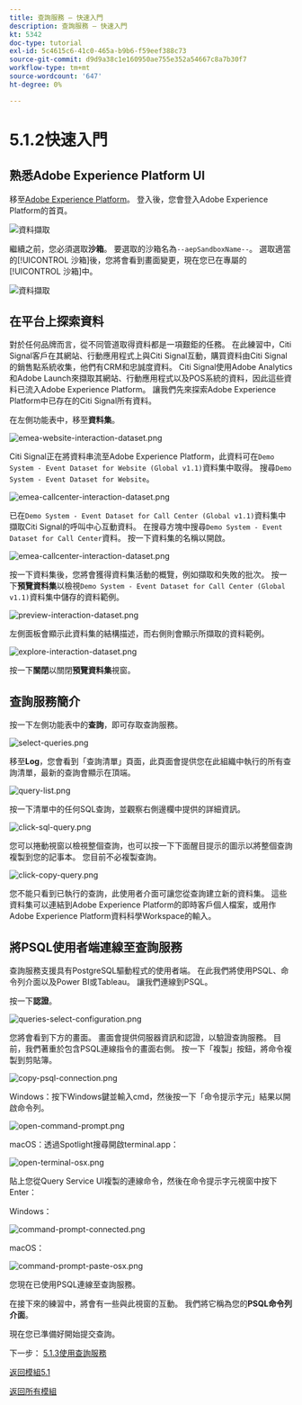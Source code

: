 ```yaml
---
title: 查詢服務 — 快速入門
description: 查詢服務 — 快速入門
kt: 5342
doc-type: tutorial
exl-id: 5c4615c6-41c0-465a-b9b6-f59eef388c73
source-git-commit: d9d9a38c1e160950ae755e352a54667c8a7b30f7
workflow-type: tm+mt
source-wordcount: '647'
ht-degree: 0%

---
```


# 5.1.2快速入門

## 熟悉Adobe Experience Platform UI

移至[Adobe Experience Platform](https://experience.adobe.com/platform)。 登入後，您會登入Adobe Experience Platform的首頁。

![資料擷取](./../../../modules/datacollection/module1.2/images/home.png)

繼續之前，您必須選取&#x200B;**沙箱**。 要選取的沙箱名為``--aepSandboxName--``。 選取適當的[!UICONTROL 沙箱]後，您將會看到畫面變更，現在您已在專屬的[!UICONTROL 沙箱]中。

![資料擷取](./../../../modules/datacollection/module1.2/images/sb1.png)

## 在平台上探索資料

對於任何品牌而言，從不同管道取得資料都是一項艱鉅的任務。 在此練習中，Citi Signal客戶在其網站、行動應用程式上與Citi Signal互動，購買資料由Citi Signal的銷售點系統收集，他們有CRM和忠誠度資料。 Citi Signal使用Adobe Analytics和Adobe Launch來擷取其網站、行動應用程式以及POS系統的資料，因此這些資料已流入Adobe Experience Platform。 讓我們先來探索Adobe Experience Platform中已存在的Citi Signal所有資料。

在左側功能表中，移至&#x200B;**資料集**。

![emea-website-interaction-dataset.png](./images/emeawebsiteinteractiondataset.png)

Citi Signal正在將資料串流至Adobe Experience Platform，此資料可在`Demo System - Event Dataset for Website (Global v1.1)`資料集中取得。 搜尋`Demo System - Event Dataset for Website`。

![emea-callcenter-interaction-dataset.png](./images/emeawebsiteinteractiondataset1.png)

已在`Demo System - Event Dataset for Call Center (Global v1.1)`資料集中擷取Citi Signal的呼叫中心互動資料。 在搜尋方塊中搜尋`Demo System - Event Dataset for Call Center`資料。 按一下資料集的名稱以開啟。

![emea-callcenter-interaction-dataset.png](./images/emeacallcenterinteractiondataset.png)

按一下資料集後，您將會獲得資料集活動的概覽，例如擷取和失敗的批次。 按一下&#x200B;**預覽資料集**&#x200B;以檢視`Demo System - Event Dataset for Call Center (Global v1.1)`資料集中儲存的資料範例。

![preview-interaction-dataset.png](./images/previewinteractiondataset.png)

左側面板會顯示此資料集的結構描述，而右側則會顯示所擷取的資料範例。

![explore-interaction-dataset.png](./images/exploreinteractiondataset.png)

按一下&#x200B;**關閉**&#x200B;以關閉&#x200B;**預覽資料集**&#x200B;視窗。

## 查詢服務簡介

按一下左側功能表中的&#x200B;**查詢**，即可存取查詢服務。

![select-queries.png](./images/selectqueries.png)

移至&#x200B;**Log**，您會看到「查詢清單」頁面，此頁面會提供您在此組織中執行的所有查詢清單，最新的查詢會顯示在頂端。

![query-list.png](./images/querylist.png)

按一下清單中的任何SQL查詢，並觀察右側邊欄中提供的詳細資訊。

![click-sql-query.png](./images/clicksqlquery.png)

您可以捲動視窗以檢視整個查詢，也可以按一下下面醒目提示的圖示以將整個查詢複製到您的記事本。 您目前不必複製查詢。

![click-copy-query.png](./images/clickcopyquery.png)

您不能只看到已執行的查詢，此使用者介面可讓您從查詢建立新的資料集。 這些資料集可以連結到Adobe Experience Platform的即時客戶個人檔案，或用作Adobe Experience Platform資料科學Workspace的輸入。

## 將PSQL使用者端連線至查詢服務

查詢服務支援具有PostgreSQL驅動程式的使用者端。 在此我們將使用PSQL、命令列介面以及Power BI或Tableau。 讓我們連線到PSQL。

按一下&#x200B;**認證**。

![queries-select-configuration.png](./images/queriesselectconfiguration.png)

您將會看到下方的畫面。 畫面會提供伺服器資訊和認證，以驗證查詢服務。 目前，我們著重於包含PSQL連線指令的畫面右側。 按一下「複製」按鈕，將命令複製到剪貼簿。

![copy-psql-connection.png](./images/copypsqlconnection.png)

Windows：按下Windows鍵並輸入cmd，然後按一下「命令提示字元」結果以開啟命令列。

![open-command-prompt.png](./images/opencommandprompt.png)

macOS：透過Spotlight搜尋開啟terminal.app：

![open-terminal-osx.png](./images/openterminalosx.png)

貼上您從Query Service UI複製的連線命令，然後在命令提示字元視窗中按下Enter：

Windows：

![command-prompt-connected.png](./images/commandpromptconnected.png)

macOS：

![command-prompt-paste-osx.png](./images/commandpromptpasteosx.png)

您現在已使用PSQL連線至查詢服務。

在接下來的練習中，將會有一些與此視窗的互動。 我們將它稱為您的&#x200B;**PSQL命令列介面**。

現在您已準備好開始提交查詢。

下一步： [5.1.3使用查詢服務](./ex3.md)

[返回模組5.1](./query-service.md)

[返回所有模組](../../../overview.md)
